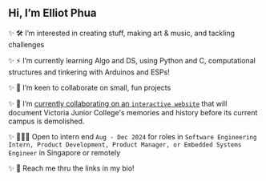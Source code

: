 
 ## Hi, I’m Elliot Phua  
 ✨  🛠️ I’m interested in creating stuff, making art & music, and tackling challenges  
   
 ✨  ⚡ I’m currently learning Algo and DS, using Python and C, computational structures and tinkering with Arduinos and ESPs!  
   
 ✨  🐾 I’m keen to collaborate on small, fun projects
    
 ✨  🎨 I’m [currently collaborating on an `interactive website`](https://www.linkedin.com/in/elliotphua/details/projects/) that will document Victoria Junior College's memories and history before its current campus is demolished.       
   
 ✨ 👨🏻‍💻 Open to intern end `Aug - Dec 2024` for roles in `Software Engineering Intern, Product Development, Product Manager, or Embedded Systems Engineer` in Singapore or remotely  
   
 ✨ 📱 Reach me thru the links in my bio!  
<!---
ElliotMonde/ElliotMonde is a ✨ special ✨ repository because its `README.md` (this file) appears on your GitHub profile.
You can click the Preview link to take a look at your changes.
--->
